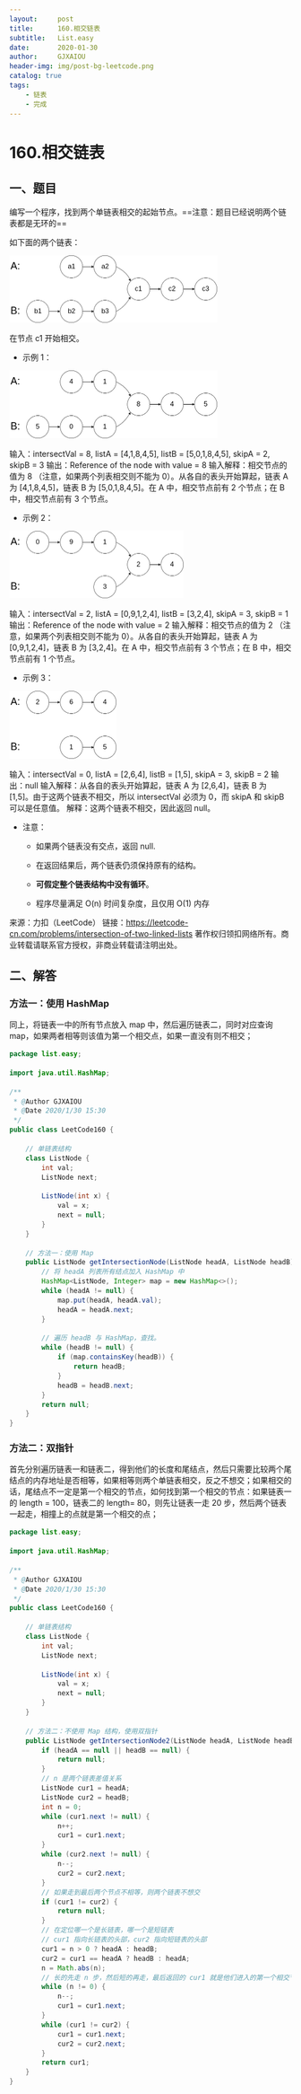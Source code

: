 ```yaml
---
layout:     post
title:      160.相交链表
subtitle:   List.easy
date:       2020-01-30
author:     GJXAIOU
header-img: img/post-bg-leetcode.png
catalog: true
tags:
    - 链表
	- 完成
---
```


# 160.相交链表

## 一、题目

编写一个程序，找到两个单链表相交的起始节点。==注意：题目已经说明两个链表都是无环的==

如下面的两个链表：

<img src="16.%E7%9B%B8%E4%BA%A4%E9%93%BE%E8%A1%A8.resource/160_statement.png" alt="img" style="zoom:50%;" />

在节点 c1 开始相交。

 

- 示例 1：

<img src="16.%E7%9B%B8%E4%BA%A4%E9%93%BE%E8%A1%A8.resource/160_example_1.png" alt="img" style="zoom:50%;" />

输入：intersectVal = 8, listA = [4,1,8,4,5], listB = [5,0,1,8,4,5], skipA = 2, skipB = 3
输出：Reference of the node with value = 8
输入解释：相交节点的值为 8 （注意，如果两个列表相交则不能为 0）。从各自的表头开始算起，链表 A 为 [4,1,8,4,5]，链表 B 为 [5,0,1,8,4,5]。在 A 中，相交节点前有 2 个节点；在 B 中，相交节点前有 3 个节点。

- 示例 2：

<img src="16.%E7%9B%B8%E4%BA%A4%E9%93%BE%E8%A1%A8.resource/160_example_2.png" alt="img" style="zoom:50%;" />

输入：intersectVal = 2, listA = [0,9,1,2,4], listB = [3,2,4], skipA = 3, skipB = 1
输出：Reference of the node with value = 2
输入解释：相交节点的值为 2 （注意，如果两个列表相交则不能为 0）。从各自的表头开始算起，链表 A 为 [0,9,1,2,4]，链表 B 为 [3,2,4]。在 A 中，相交节点前有 3 个节点；在 B 中，相交节点前有 1 个节点。

- 示例 3：

<img src="16.%E7%9B%B8%E4%BA%A4%E9%93%BE%E8%A1%A8.resource/160_example_3.png" alt="img" style="zoom:50%;" />

输入：intersectVal = 0, listA = [2,6,4], listB = [1,5], skipA = 3, skipB = 2
输出：null
输入解释：从各自的表头开始算起，链表 A 为 [2,6,4]，链表 B 为 [1,5]。由于这两个链表不相交，所以 intersectVal 必须为 0，而 skipA 和 skipB 可以是任意值。
解释：这两个链表不相交，因此返回 null。

- 注意：

    - 如果两个链表没有交点，返回 null.
    - 在返回结果后，两个链表仍须保持原有的结构。
    - **可假定整个链表结构中没有循环**。

    - 程序尽量满足 O(n) 时间复杂度，且仅用 O(1) 内存

来源：力扣（LeetCode）
链接：https://leetcode-cn.com/problems/intersection-of-two-linked-lists
著作权归领扣网络所有。商业转载请联系官方授权，非商业转载请注明出处。



## 二、解答

### 方法一：使用 HashMap

同上，将链表一中的所有节点放入 map 中，然后遍历链表二，同时对应查询 map，如果两者相等则该值为第一个相交点，如果一直没有则不相交；

```java
package list.easy;

import java.util.HashMap;

/**
 * @Author GJXAIOU
 * @Date 2020/1/30 15:30
 */
public class LeetCode160 {

    // 单链表结构
    class ListNode {
        int val;
        ListNode next;

        ListNode(int x) {
            val = x;
            next = null;
        }
    }

    // 方法一：使用 Map
    public ListNode getIntersectionNode(ListNode headA, ListNode headB) {
        // 将 headA 列表所有结点加入 HashMap 中
        HashMap<ListNode, Integer> map = new HashMap<>();
        while (headA != null) {
            map.put(headA, headA.val);
            headA = headA.next;
        }
        
		// 遍历 headB 与 HashMap，查找。
        while (headB != null) {
            if (map.containsKey(headB)) {
                return headB;
            }
            headB = headB.next;
        }
        return null;
    }
}
```

### 方法二：双指针

首先分别遍历链表一和链表二，得到他们的长度和尾结点，然后只需要比较两个尾结点的内存地址是否相等，如果相等则两个单链表相交，反之不想交；如果相交的话，尾结点不一定是第一个相交的节点，如何找到第一个相交的节点：如果链表一的 length = 100，链表二的 length= 80，则先让链表一走 20 步，然后两个链表一起走，相撞上的点就是第一个相交的点；

```java
package list.easy;

import java.util.HashMap;

/**
 * @Author GJXAIOU
 * @Date 2020/1/30 15:30
 */
public class LeetCode160 {

    // 单链表结构
    class ListNode {
        int val;
        ListNode next;

        ListNode(int x) {
            val = x;
            next = null;
        }
    }

    // 方法二：不使用 Map 结构，使用双指针
    public ListNode getIntersectionNode2(ListNode headA, ListNode headB) {
        if (headA == null || headB == null) {
            return null;
        }
        // n 是两个链表差值关系
        ListNode cur1 = headA;
        ListNode cur2 = headB;
        int n = 0;
        while (cur1.next != null) {
            n++;
            cur1 = cur1.next;
        }
        while (cur2.next != null) {
            n--;
            cur2 = cur2.next;
        }
        // 如果走到最后两个节点不相等，则两个链表不想交
        if (cur1 != cur2) {
            return null;
        }
        // 在定位哪一个是长链表，哪一个是短链表
        // cur1 指向长链表的头部，cur2 指向短链表的头部
        cur1 = n > 0 ? headA : headB;
        cur2 = cur1 == headA ? headB : headA;
        n = Math.abs(n);
        // 长的先走 n 步，然后短的再走，最后返回的 cur1 就是他们进入的第一个相交节点
        while (n != 0) {
            n--;
            cur1 = cur1.next;
        }
        while (cur1 != cur2) {
            cur1 = cur1.next;
            cur2 = cur2.next;
        }
        return cur1;
    }
}
```
